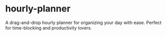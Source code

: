 # hourly-planner
A drag-and-drop hourly planner for organizing your day with ease. Perfect for time-blocking and productivity lovers.
